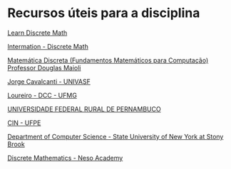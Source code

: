 # Recursos úteis para a disciplina

[Learn Discrete Math](https://calcworkshop.com/discrete-math/)

[Intermation - Discrete Math](https://www.youtube.com/playlist?list=PLxfrSxK7P38VHx7soDRSxmJd49xijfEiH)

[Matemática Discreta (Fundamentos Matemáticos para Computação)
Professor Douglas Maioli](https://www.youtube.com/playlist?list=PLrOyM49ctTx-HWypJVvn_zMO1o7oOAfVx)

[Jorge Cavalcanti - UNIVASF](http://www.univasf.edu.br/~jorge.cavalcanti/mat_disc_n.html)

[Loureiro - DCC - UFMG](https://homepages.dcc.ufmg.br/~loureiro/md.html)

[UNIVERSIDADE FEDERAL RURAL DE PERNAMBUCO](http://200.17.137.109:8081/novobsi/Members/silvana/matematica-discreta-2o-2015/listas-de-exercicios-2011/Resolucao-Lista%201.v02.pdf)

[CIN - UFPE](https://cin.ufpe.br/~mmdiscretacc/Materiais/Aulas%202013.1/Aula%20MP1.pdf)

[Department of Computer Science - State University of New York at Stony Brook](https://www3.cs.stonybrook.edu/~pramod.ganapathi/doc/discrete-mathematics/ProofTechniques.pdf)

[Discrete Mathematics - Neso Academy](https://www.youtube.com/playlist?list=PLBlnK6fEyqRhqJPDXcvYlLfXPh37L89g3)